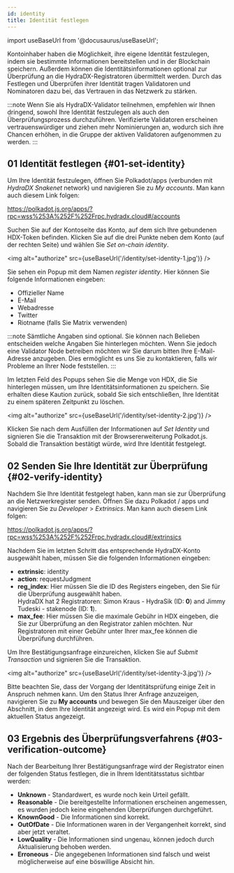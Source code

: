 ```yaml
---
id: identity
title: Identität festlegen
---
```


import useBaseUrl from '@docusaurus/useBaseUrl';

Kontoinhaber haben die Möglichkeit, ihre eigene Identität festzulegen, indem sie bestimmte Informationen bereitstellen und in der Blockchain speichern. Außerdem können die Identitätsinformationen optional zur Überprüfung an die HydraDX-Registratoren übermittelt werden. Durch das Festlegen und Überprüfen ihrer Identität tragen Validatoren und Nominatoren dazu bei, das Vertrauen in das Netzwerk zu stärken.

:::note
Wenn Sie als HydraDX-Validator teilnehmen, empfehlen wir Ihnen dringend, sowohl Ihre Identität festzulegen als auch den Überprüfungsprozess durchzuführen. Verifizierte Validatoren erscheinen vertrauenswürdiger und ziehen mehr Nominierungen an, wodurch sich ihre Chancen erhöhen, in die Gruppe der aktiven Validatoren aufgenommen zu werden.
:::

## 01 Identität festlegen {#01-set-identity}

Um Ihre Identität festzulegen, öffnen Sie Polkadot/apps (verbunden mit *HydraDX Snakenet* network) und navigieren Sie zu *My accounts*. Man kann auch diesem Link folgen:

https://polkadot.js.org/apps/?rpc=wss%253A%252F%252Frpc.hydradx.cloud#/accounts

Suchen Sie auf der Kontoseite das Konto, auf dem sich Ihre gebundenen HDX-Token befinden. Klicken Sie auf die drei Punkte neben dem Konto (auf der rechten Seite) und wählen Sie *Set on-chain identity*.

<img alt="authorize" src={useBaseUrl('/identity/set-identity-1.jpg')} />

Sie sehen ein Popup mit dem Namen *register identity*. Hier können Sie folgende Informationen eingeben:

* Offizieller Name
* E-Mail
* Webadresse
* Twitter
* Riotname (falls Sie Matrix verwenden)

:::note
Sämtliche Angaben sind optional. Sie können nach Belieben entscheiden welche Angaben Sie hinterlegen möchten. Wenn Sie jedoch eine Validator Node betreiben möchten wir Sie darum bitten Ihre E-Mail-Adresse anzugeben. Dies ermöglicht es uns Sie zu kontaktieren, falls wir Probleme an Ihrer Node feststellen.
:::

Im letzten Feld des Popups sehen Sie die Menge von HDX, die Sie hinterlegen müssen, um Ihre Identitätsinformationen zu speichern. Sie erhalten diese Kaution zurück, sobald Sie sich entschließen, Ihre Identität zu einem späteren Zeitpunkt zu löschen.

<img alt="authorize" src={useBaseUrl('/identity/set-identity-2.jpg')} />

Klicken Sie nach dem Ausfüllen der Informationen auf *Set Identity* und signieren Sie die Transaktion mit der Browsererweiterung Polkadot.js. Sobald die Transaktion bestätigt würde, wird Ihre Identität festgelegt.

## 02 Senden Sie Ihre Identität zur Überprüfung {#02-verify-identity}

Nachdem Sie Ihre Identität festgelegt haben, kann man sie zur Überprüfung an die Netzwerkregister senden. Öffnen Sie dazu Polkadot / apps und navigieren Sie zu *Developer* > *Extrinsics*. Man kann auch diesem Link folgen:

https://polkadot.js.org/apps/?rpc=wss%253A%252F%252Frpc.hydradx.cloud#/extrinsics

Nachdem Sie im letzten Schritt das entsprechende HydraDX-Konto ausgewählt haben, müssen Sie die folgenden Informationen eingeben:

* **extrinsic**: identity
* **action**: requestJudgment
* **reg_index**: Hier müssen Sie die ID des Registers eingeben, den Sie für die Überprüfung ausgewählt haben.  
HydraDX hat 2 Registratoren: Simon Kraus - HydraSik (ID: **0**) and Jimmy Tudeski - stakenode (ID: **1**).
* **max_fee**: Hier müssen Sie die maximale Gebühr in HDX eingeben, die Sie zur Überprüfung an den Registrator zahlen möchten. Nur Registratoren mit einer Gebühr unter Ihrer max_fee können die Überprüfung durchführen.

Um Ihre Bestätigungsanfrage einzureichen, klicken Sie auf *Submit Transaction* und signieren Sie die Transaktion.

<img alt="authorize" src={useBaseUrl('/identity/set-identity-3.jpg')} />

Bitte beachten Sie, dass der Vorgang der Identitätsprüfung einige Zeit in Anspruch nehmen kann. Um den Status Ihrer Anfrage anzuzeigen, navigieren Sie zu **My accounts** und bewegen Sie den Mauszeiger über den Abschnitt, in dem Ihre Identität angezeigt wird. Es wird ein Popup mit dem aktuellen Status angezeigt.

## 03 Ergebnis des Überprüfungsverfahrens {#03-verification-outcome}

Nach der Bearbeitung Ihrer Bestätigungsanfrage wird der Registrator einen der folgenden Status festlegen, die in Ihrem Identitätsstatus sichtbar werden:

* **Unknown** - Standardwert, es wurde noch kein Urteil gefällt.
* **Reasonable** - Die bereitgestellte Informationen erscheinen angemessen, es wurden jedoch keine eingehenden Überprüfungen durchgeführt.
* **KnownGood** - Die Informationen sind korrekt.
* **OutOfDate** - Die Informationen waren in der Vergangenheit korrekt, sind aber jetzt veraltet.
* **LowQuality** - Die Informationen sind ungenau, können jedoch durch Aktualisierung behoben werden.
* **Erroneous** - Die angegebenen Informationen sind falsch und weist möglicherweise auf eine böswillige Absicht hin.

